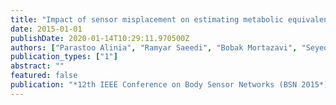 ```yaml
---
title: "Impact of sensor misplacement on estimating metabolic equivalent of task with wearables"
date: 2015-01-01
publishDate: 2020-01-14T10:29:11.970500Z
authors: ["Parastoo Alinia", "Ramyar Saeedi", "Bobak Mortazavi", "Seyed Ali Rokni", "Hassan Ghasemzadeh"]
publication_types: ["1"]
abstract: ""
featured: false
publication: "*12th IEEE Conference on Body Sensor Networks (BSN 2015*), Cambridge, MA, USA"
---
```



